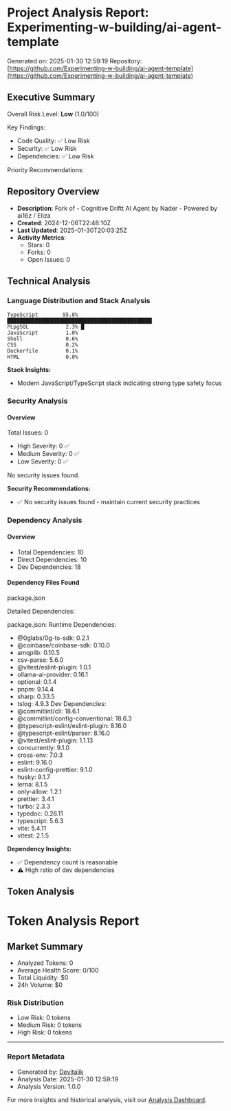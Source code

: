 # Project Analysis Report: Experimenting-w-building/ai-agent-template

Generated on: 2025-01-30 12:59:19
Repository: [https://github.com/Experimenting-w-building/ai-agent-template](https://github.com/Experimenting-w-building/ai-agent-template)

## Executive Summary

Overall Risk Level: **Low** (1.0/100)

Key Findings:
- Code Quality: ✅ Low Risk
- Security: ✅ Low Risk
- Dependencies: ✅ Low Risk

Priority Recommendations:

## Repository Overview
- **Description**: Fork of - Cognitive Driftt AI Agent by Nader - Powered by ai16z / Eliza
- **Created**: 2024-12-06T22:48:10Z
- **Last Updated**: 2025-01-30T20:03:25Z
- **Activity Metrics**:
  - Stars: 0
  - Forks: 0
  - Open Issues: 0

## Technical Analysis
### Language Distribution and Stack Analysis
```
TypeScript        95.8% ███████████████████████████████████████████████
PLpgSQL            2.3% █
JavaScript         1.0% 
Shell              0.6% 
CSS                0.2% 
Dockerfile         0.1% 
HTML               0.0% 
```

**Stack Insights:**
- Modern JavaScript/TypeScript stack indicating strong type safety focus

### Security Analysis
#### Overview
Total Issues: 0
- High Severity: 0 ✅
- Medium Severity: 0 ✅
- Low Severity: 0 ✅

No security issues found.

**Security Recommendations:**



- ✅ No security issues found - maintain current security practices

### Dependency Analysis
#### Overview
- Total Dependencies: 10
- Direct Dependencies: 10
- Dev Dependencies: 18

#### Dependency Files Found
package.json

Detailed Dependencies:

package.json:
  Runtime Dependencies:
  - @0glabs/0g-ts-sdk: 0.2.1
  - @coinbase/coinbase-sdk: 0.10.0
  - amqplib: 0.10.5
  - csv-parse: 5.6.0
  - @vitest/eslint-plugin: 1.0.1
  - ollama-ai-provider: 0.16.1
  - optional: 0.1.4
  - pnpm: 9.14.4
  - sharp: 0.33.5
  - tslog: 4.9.3
  Dev Dependencies:
  - @commitlint/cli: 18.6.1
  - @commitlint/config-conventional: 18.6.3
  - @typescript-eslint/eslint-plugin: 8.16.0
  - @typescript-eslint/parser: 8.16.0
  - @vitest/eslint-plugin: 1.1.13
  - concurrently: 9.1.0
  - cross-env: 7.0.3
  - eslint: 9.16.0
  - eslint-config-prettier: 9.1.0
  - husky: 9.1.7
  - lerna: 8.1.5
  - only-allow: 1.2.1
  - prettier: 3.4.1
  - turbo: 2.3.3
  - typedoc: 0.26.11
  - typescript: 5.6.3
  - vite: 5.4.11
  - vitest: 2.1.5

**Dependency Insights:**
- ✅ Dependency count is reasonable
- ⚠️ High ratio of dev dependencies

## Token Analysis

# Token Analysis Report

## Market Summary

- Analyzed Tokens: 0
- Average Health Score: 0/100
- Total Liquidity: $0
- 24h Volume: $0

### Risk Distribution
- Low Risk: 0 tokens
- Medium Risk: 0 tokens
- High Risk: 0 tokens


---

### Report Metadata
- Generated by: [Devitalik](https://github.com/Experimenting-w-building/Repo-Analysis-Test-Reports)
- Analysis Date: 2025-01-30 12:59:19
- Analysis Version: 1.0.0

For more insights and historical analysis, visit our [Analysis Dashboard](https://github.com/Experimenting-w-building/Repo-Analysis-Test-Reports/tree/main/reports).
